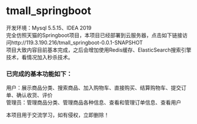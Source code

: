# tmall_springboot
开发环境：Mysql 5.5.15、IDEA 2019   
完全仿照天猫的Springboot项目，本项目已经部署到云服务器，点击如下链接访问http://119.3.190.216/tmall_springboot-0.0.1-SNAPSHOT   
项目大致内容目前基本完成，之后会增加使用Redis缓存、ElasticSearch搜索引擎技术，看情况加入秒杀技术。
### 已完成的基本功能如下：      
用户：展示商品分类、搜索商品、加入购物车、直接购买、结算购物车、提交订单、确认收货、评价        
管理员：管理商品分类、管理商品各种信息、查看和管理订单信息、查看用户         

本项目用于交流学习，如有侵权，立即删除！
